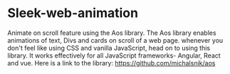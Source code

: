 # Sleek-web-animation
Animate on scroll feature using the Aos library. 
The Aos library enables animations of text, Divs and cards on scroll of a web page. whenever you don't feel like 
using CSS and vanilla JavaScript, head on to using this library. It works effectively for all JavaScript frameworks- Angular, React and vue.
Here is a link to the library: https://github.com/michalsnik/aos
